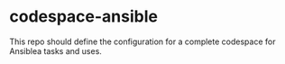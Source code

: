 # codespace-ansible
This repo should define the configuration for a complete codespace for Ansiblea tasks and uses.
